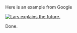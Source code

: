 Here is an example from Google

[![Lars explains the future.](https://hlx.blob.core.windows.net/external/aa59825575016ba5bb9f1ee54be5d7efc23e3032#image.png)](https://www.youtube.com/watch?v=85UKLsvQEIA)

Done.